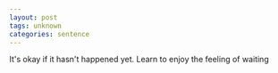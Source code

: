```yaml
---
layout: post
tags: unknown
categories: sentence
---
```


It's okay if it hasn't happened yet. Learn to enjoy the feeling of waiting